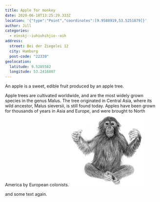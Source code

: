 ```yaml
---
title: Apple for monkey
date: 2020-06-18T13:25:29.333Z
location: '{"type":"Point","coordinates":[9.9588919,53.5251879]}'
author: Jill
categories:
  - einskj--iuhiuhihjio--oih
address:
  street: Bei der Ziegelei 12
  city: Hamburg
  post-code: "22339"
geolocation:
  latitude: 9.5285582
  longitude: 53.2416807
---
```

An apple is a sweet, edible fruit produced by an apple tree.

Apple trees are cultivated worldwide, and are the most widely grown species in
the genus Malus. The tree originated in Central Asia, where its wild ancestor,
Malus sieversii, is still found today. Apples have been grown for thousands of
years in Asia and Europe, and were brought to North America by European
colonists.
![My monkey](/assets/images/affe.jpg)

and some text again.
